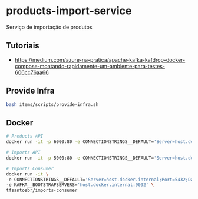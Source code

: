 # products-import-service
Serviço de importação de produtos


## Tutoriais

- https://medium.com/azure-na-pratica/apache-kafka-kafdrop-docker-compose-montando-rapidamente-um-ambiente-para-testes-606cc76aa66

## Provide Infra

```bash
bash items/scripts/provide-infra.sh
```

## Docker

```bash
# Products API
docker run -it -p 6000:80 -e CONNECTIONSTRINGS__DEFAULT='Server=host.docker.internal;Port=5432;Database=Products;User Id=postgres;Password=postgres;' tfsantosbr/products-api

# Imports API
docker run -it -p 5000:80 -e CONNECTIONSTRINGS__DEFAULT='Server=host.docker.internal;Port=5432;Database=Imports;User Id=postgres;Password=postgres;' tfsantosbr/imports-api

# Imports Consumer
docker run -it \
-e CONNECTIONSTRINGS__DEFAULT='Server=host.docker.internal;Port=5432;Database=Imports;User Id=postgres;Password=postgres;' \
-e KAFKA__BOOTSTRAPSERVERS='host.docker.internal:9092' \
tfsantosbr/imports-consumer
```
